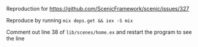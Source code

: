Reproduction for https://github.com/ScenicFramework/scenic/issues/327

Reproduce by running `mix deps.get && iex -S mix`

Comment out line 38 of `lib/scenes/home.ex` and restart the program to see the line
